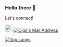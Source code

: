 ### Hello there 👋

Let's connect!

 <a href="https://www.linkedin.com/in/ctemelkuran/" target="_blank" rel="nofollow"><img width ="24" alt="Linkedin" src="https://www.flaticon.com/svg/vstatic/svg/174/174857.svg?token=exp=1619018229~hmac=17af1f38f3c80a1852c7d502619f67ff" /></a>
 <a href="mailto:ctemelkuran@gmail.com" target="_blank" rel="nofollow"><img alt="Cigir's Mail Address" src="https://img.shields.io/badge/Gmail-D14836?style=for-the-badge&logo=gmail&logoColor=white" /></a>
 
[![Top Langs](https://github-readme-stats.vercel.app/api/top-langs/?username=ctemelkuran&layout=compact&exclude_repo=cs50&theme=dark)](https://github.com/ctemelkuran/github-readme-stats)

<!--
**ctemelkuran/ctemelkuran** is a ✨ _special_ ✨ repository because its `README.md` (this file) appears on your GitHub profile.

Here are some ideas to get you started:

- 🔭 I’m currently working on ...
- 🌱 I’m currently learning ...
- 👯 I’m looking to collaborate on ...
- 🤔 I’m looking for help with ...
- 💬 Ask me about ...
- 📫 How to reach me: ...
- 😄 Pronouns: ...
- ⚡ Fun fact: ...
-->
